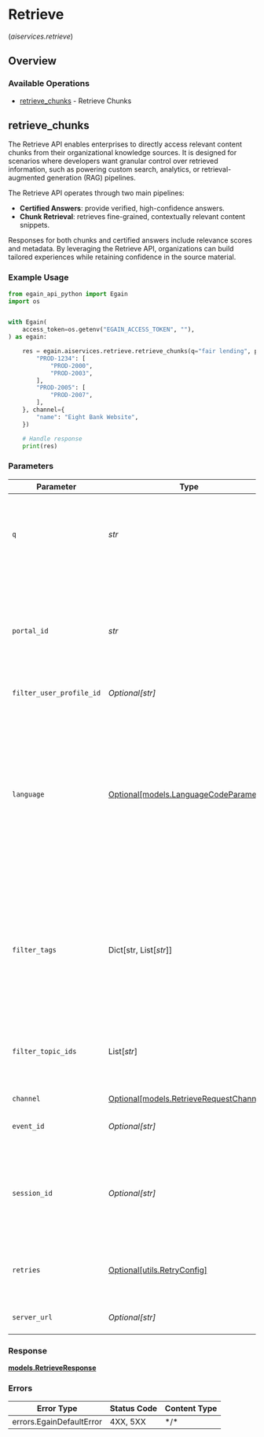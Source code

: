 # Retrieve
(*aiservices.retrieve*)

## Overview

### Available Operations

* [retrieve_chunks](#retrieve_chunks) - Retrieve Chunks

## retrieve_chunks

The Retrieve API enables enterprises to directly access relevant content chunks from their organizational knowledge sources. It is designed for scenarios where developers want granular control over retrieved information, such as powering custom search, analytics, or retrieval-augmented generation (RAG) pipelines. 

The Retrieve API operates through two main pipelines:
- **Certified Answers**: provide verified, high-confidence answers.
- **Chunk Retrieval**: retrieves fine-grained, contextually relevant content snippets.

Responses for both chunks and certified answers include relevance scores and metadata. By leveraging the Retrieve API, organizations can build tailored experiences while retaining confidence in the source material.


### Example Usage

<!-- UsageSnippet language="python" operationID="retrieveChunks" method="post" path="/{portalID}/retrieve" -->
```python
from egain_api_python import Egain
import os


with Egain(
    access_token=os.getenv("EGAIN_ACCESS_TOKEN", ""),
) as egain:

    res = egain.aiservices.retrieve.retrieve_chunks(q="fair lending", portal_id="PROD-1000", filter_user_profile_id="PROD-3210", language="en-US", filter_tags={
        "PROD-1234": [
            "PROD-2000",
            "PROD-2003",
        ],
        "PROD-2005": [
            "PROD-2007",
        ],
    }, channel={
        "name": "Eight Bank Website",
    })

    # Handle response
    print(res)

```

### Parameters

| Parameter                                                                                                                                                                                                 | Type                                                                                                                                                                                                      | Required                                                                                                                                                                                                  | Description                                                                                                                                                                                               | Example                                                                                                                                                                                                   |
| --------------------------------------------------------------------------------------------------------------------------------------------------------------------------------------------------------- | --------------------------------------------------------------------------------------------------------------------------------------------------------------------------------------------------------- | --------------------------------------------------------------------------------------------------------------------------------------------------------------------------------------------------------- | --------------------------------------------------------------------------------------------------------------------------------------------------------------------------------------------------------- | --------------------------------------------------------------------------------------------------------------------------------------------------------------------------------------------------------- |
| `q`                                                                                                                                                                                                       | *str*                                                                                                                                                                                                     | :heavy_check_mark:                                                                                                                                                                                        | The search query string. The string must be escaped as required by the URL syntax rules.                                                                                                                  | fair lending                                                                                                                                                                                              |
| `portal_id`                                                                                                                                                                                               | *str*                                                                                                                                                                                                     | :heavy_check_mark:                                                                                                                                                                                        | The ID of the portal being accessed.<br><br>A portal ID is composed of a 2-4 letter prefix, followed by a dash and 4-15 digits.                                                                           | PROD-1000                                                                                                                                                                                                 |
| `filter_user_profile_id`                                                                                                                                                                                  | *Optional[str]*                                                                                                                                                                                           | :heavy_minus_sign:                                                                                                                                                                                        | N/A                                                                                                                                                                                                       | PROD-3210                                                                                                                                                                                                 |
| `language`                                                                                                                                                                                                | [Optional[models.LanguageCodeParameter]](../../models/languagecodeparameter.md)                                                                                                                           | :heavy_minus_sign:                                                                                                                                                                                        | The language that describes the details of a resource. Resources available in different languages may differ from each other. <br><br> If lang is not passed, then the portal's default language is used. | en-US                                                                                                                                                                                                     |
| `filter_tags`                                                                                                                                                                                             | Dict[str, List[*str*]]                                                                                                                                                                                    | :heavy_minus_sign:                                                                                                                                                                                        | An object where each key is a **Category Tag ID** (numeric string),  <br/>and each value is an array of **Tag IDs** for that category.<br/>                                                               | {<br/>"PROD-1234": [<br/>"PROD-2000",<br/>"PROD-2003"<br/>],<br/>"PROD-2005": [<br/>"PROD-2007"<br/>]<br/>}                                                                                               |
| `filter_topic_ids`                                                                                                                                                                                        | List[*str*]                                                                                                                                                                                               | :heavy_minus_sign:                                                                                                                                                                                        | An array of topic IDs. It is used to restrict search results to specific topics.                                                                                                                          |                                                                                                                                                                                                           |
| `channel`                                                                                                                                                                                                 | [Optional[models.RetrieveRequestChannel]](../../models/retrieverequestchannel.md)                                                                                                                         | :heavy_minus_sign:                                                                                                                                                                                        | N/A                                                                                                                                                                                                       |                                                                                                                                                                                                           |
| `event_id`                                                                                                                                                                                                | *Optional[str]*                                                                                                                                                                                           | :heavy_minus_sign:                                                                                                                                                                                        | Unique ID for this specific API call or event.                                                                                                                                                            |                                                                                                                                                                                                           |
| `session_id`                                                                                                                                                                                              | *Optional[str]*                                                                                                                                                                                           | :heavy_minus_sign:                                                                                                                                                                                        | ID that ties multiple API calls to the same user session. Will be used as part of to tie events back to a session.                                                                                        |                                                                                                                                                                                                           |
| `retries`                                                                                                                                                                                                 | [Optional[utils.RetryConfig]](../../models/utils/retryconfig.md)                                                                                                                                          | :heavy_minus_sign:                                                                                                                                                                                        | Configuration to override the default retry behavior of the client.                                                                                                                                       |                                                                                                                                                                                                           |
| `server_url`                                                                                                                                                                                              | *Optional[str]*                                                                                                                                                                                           | :heavy_minus_sign:                                                                                                                                                                                        | An optional server URL to use.                                                                                                                                                                            | http://localhost:8080                                                                                                                                                                                     |

### Response

**[models.RetrieveResponse](../../models/retrieveresponse.md)**

### Errors

| Error Type               | Status Code              | Content Type             |
| ------------------------ | ------------------------ | ------------------------ |
| errors.EgainDefaultError | 4XX, 5XX                 | \*/\*                    |